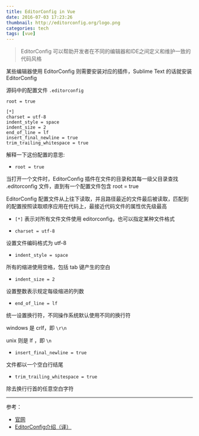 ```yaml
---
title: EditorConfig in Vue
date: 2016-07-03 17:23:26
thumbnail: http://editorconfig.org/logo.png
categories: tech
tags: [vue]
---
```


> EditorConfig 可以帮助开发者在不同的编辑器和IDE之间定义和维护一致的代码风格

<!--more-->

某些编辑器使用 EditorConfig 则需要安装对应的插件，Sublime Text 的话就安装 EditorConfig 

源码中的配置文件 `.editorconfig`

```
root = true

[*]
charset = utf-8
indent_style = space
indent_size = 2
end_of_line = lf
insert_final_newline = true
trim_trailing_whitespace = true
```

解释一下这份配置的意思:

- `root = true`

当打开一个文件时，EditorConfig 插件在文件的目录和其每一级父目录查找 .editorconfig 文件，直到有一个配置文件包含 root = true

EditorConfig 配置文件从上往下读取，并且路径最近的文件最后被读取，匹配到的配置按照读取顺序应用在代码上，最接近代码文件的属性优先级最高

- `[*]`
表示对所有文件文件使用 editorconfig，也可以指定某种文件格式

- `charset = utf-8`

设置文件编码格式为 utf-8

- `indent_style = space`

所有的缩进使用空格，包括 tab 键产生的空白

- `indent_size = 2`

设置整数表示规定每级缩进的列数

- `end_of_line = lf`

统一设置换行符，不同操作系统默认使用不同的换行符

windows 是 crlf，即 `\r\n`

unix 则是 lf ，即 `\n`

- `insert_final_newline = true`

文件都以一个空白行结尾

- `trim_trailing_whitespace = true`

除去换行行首的任意空白字符

---
参考：

- [官网](http://editorconfig.org/)
- [EditorConfig介绍（译）](http://www.alloyteam.com/2014/12/editor-config/)


